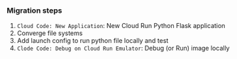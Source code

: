 ### Migration steps
1. `Cloud Code: New Application`: New Cloud Run Python Flask application
1. Converge file systems
1. Add launch config to run python file locally and test
1. `Clode Code: Debug on Cloud Run Emulator`: Debug (or Run) image locally

